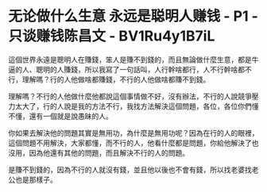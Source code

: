 # 无论做什么生意 永远是聪明人赚钱 - P1 - 只谈赚钱陈昌文 - BV1Ru4y1B7iL

這個世界永遠是聰明人在賺錢，笨人是賺不到錢的，而且無論做什麼生意，都是牛逼的人、聰明的人賺錢，所以我寫了一句話叫，人行幹啥都行，人不行幹啥都不行，理解嗎？行的人他做啥都賺錢，不行的人他做啥都賺不到錢。

理解嗎？不行的人他做什麼他都說這個事情做不好，沒有辦法，不行的人說競爭壓力太大了，行的人說是我的方法不行，我找方法解決這個問題，各位，各位你們懂不懂，還有一個就是說愚昧的人。

你如果去解決他的問題其實是無用功，為什麼是無用功呢？因為在行的人的眼裡，這個問題不用解決，大家都懂，而不行的人，他看什麼都是問題，你給他解決了也沒用，因為他還有其他的問題，而且解決不行的人的問題。

是賺不到錢的，因為不行的人就沒有錢，並且他以後也不會有錢，所以找老婆找老公也是那樣子。